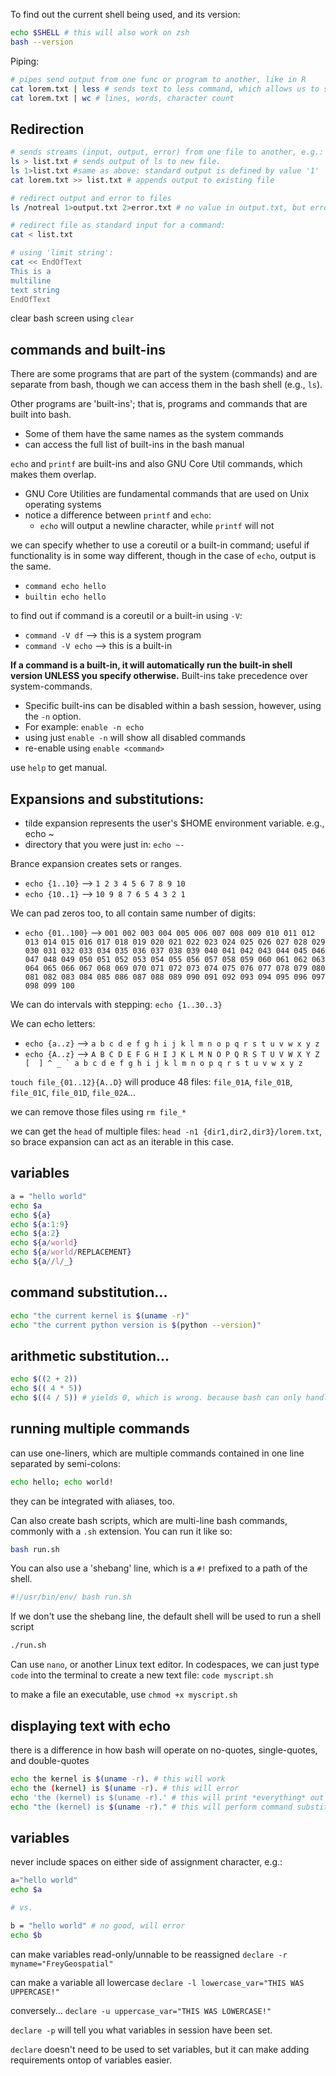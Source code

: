 To find out the current shell being used, and its version:
```bash
echo $SHELL # this will also work on zsh
bash --version
```

Piping:
```bash
# pipes send output from one func or program to another, like in R
cat lorem.txt | less # sends text to less command, which allows us to scroll output with arrowkeys like in a PDF
cat lorem.txt | wc # lines, words, character count
```

## Redirection
```bash
# sends streams (input, output, error) from one file to another, e.g.:
ls > list.txt # sends output of ls to new file.
ls 1>list.txt #same as above: standard output is defined by value '1'
cat lorem.txt >> list.txt # appends output to existing file

# redirect output and error to files
ls /notreal 1>output.txt 2>error.txt # no value in output.txt, but error is saved in error.txt

# redirect file as standard input for a command:
cat < list.txt

# using 'limit string':
cat << EndOfText
This is a 
multiline
text string
EndOfText
```

clear bash screen using `clear`

## commands and built-ins
There are some programs that are part of the system (commands) and are separate from bash, though we can access them in the bash shell (e.g., `ls`).

Other programs are 'built-ins'; that is, programs and commands that are built into bash.
  - Some of them have the same names as the system commands
  - can access the full list of built-ins in the bash manual

`echo` and `printf` are built-ins and also GNU Core Util commands, which makes them overlap.
- GNU Core Utilities are fundamental commands that are used on Unix operating systems
- notice a difference between `printf` and `echo`:
  - `echo` will output a newline character, while `printf` will not

we can specify whether to use a coreutil or a built-in command; useful if functionality is in some way different, though in the case of `echo`, output is the same.
- `command echo hello`
- `builtin echo hello`

to find out if command is a coreutil or a built-in using `-V`:
- `command -V df` --> this is a system program
- `command -V echo` --> this is a built-in


**If a command is a built-in, it will automatically run the built-in shell version UNLESS you specify otherwise.** Built-ins take precedence over system-commands.
- Specific built-ins can be disabled within a bash session, however, using the `-n` option.
- For example: `enable -n echo` 
- using just `enable -n` will show all disabled commands
- re-enable using `enable <command>`


use `help` to get manual.

## Expansions and substitutions:
- tilde expansion represents the user's $HOME environment variable. e.g., echo ~
- directory that you were just in: `echo ~-`

Brance expansion creates sets or ranges.
- `echo {1..10}` --> `1 2 3 4 5 6 7 8 9 10`
- `echo {10..1}` --> `10 9 8 7 6 5 4 3 2 1`

We can pad zeros too, to all contain same number of digits:
- `echo {01..100}` --> `001 002 003 004 005 006 007 008 009 010 011 012 013 014 015 016 017 018 019 020 021 022 023 024 025 026 027 028 029 030 031 032 033 034 035 036 037 038 039 040 041 042 043 044 045 046 047 048 049 050 051 052 053 054 055 056 057 058 059 060 061 062 063 064 065 066 067 068 069 070 071 072 073 074 075 076 077 078 079 080 081 082 083 084 085 086 087 088 089 090 091 092 093 094 095 096 097 098 099 100`

We can do intervals with stepping: ```echo {1..30..3}```

We can echo letters:
- `echo {a..z}` --> `a b c d e f g h i j k l m n o p q r s t u v w x y z`
- `echo {A..z}` --> ```A B C D E F G H I J K L M N O P Q R S T U V W X Y Z [  ] ^ _ ` a b c d e f g h i j k l m n o p q r s t u v w x y z```

`touch file_{01..12}{A..D}` will produce 48 files: `file_01A`, `file_01B`, `file_01C`, `file_01D`, `file_02A`... 

we can remove those files using `rm file_*`

we can get the `head` of multiple files: `head -n1 {dir1,dir2,dir3}/lorem.txt`, so brace expansion can act as an iterable in this case.

## variables
```bash
a = "hello world"
echo $a
echo ${a}
echo ${a:1:9}
echo ${a:2}
echo ${a/world}
echo ${a/world/REPLACEMENT}
echo ${a//l/_}
```

## command substitution... 
```bash
echo "the current kernel is $(uname -r)"
echo "the current python version is $(python --version)"
```

## arithmetic substitution...
```bash
echo $((2 + 2))
echo $(( 4 * 5))
echo $((4 / 5)) # yields 0, which is wrong. because bash can only handle integers
```

## running multiple commands
can use one-liners, which are multiple commands contained in one line separated by semi-colons:
```bash
echo hello; echo world!
```
they can be integrated with aliases, too.

Can also create bash scripts, which are multi-line bash commands, commonly with a `.sh` extension. You can run it like so:
```bash
bash run.sh
```
You can also use a 'shebang' line, which is a `#!` prefixed to a path of the shell. 
```bash
#!/usr/bin/env/ bash run.sh
```
If we don't use the shebang line, the default shell will be used to run a shell script
```bash
./run.sh
```

Can use `nano`, or another Linux text editor. In codespaces, we can just type `code` into the terminal to create a new text file: `code myscript.sh`

to make a file an executable, use `chmod +x myscript.sh`

## displaying text with echo
there is a difference in how bash will operate on no-quotes, single-quotes, and double-quotes
```bash
echo the kernel is $(uname -r). # this will work
echo the (kernel) is $(uname -r). # this will error
echo 'the (kernel) is $(uname -r).' # this will print *everything* out as a string literal
echo "the (kernel) is $(uname -r)." # this will perform command substition within the echo
```

## variables
never include spaces on either side of assignment character, e.g.: 
```bash
a="hello world"
echo $a

# vs.

b = "hello world" # no good, will error
echo $b
```

can make variables read-only/unnable to be reassigned
`declare -r myname="FreyGeospatial"`

can make a variable all lowercase
`declare -l lowercase_var="THIS WAS UPPERCASE!"`

conversely...
`declare -u uppercase_var="THIS WAS LOWERCASE!"`

`declare -p` will tell you what variables in session have been set.

`declare` doesn't need to be used to set variables, but it can make adding requirements ontop of variables easier.